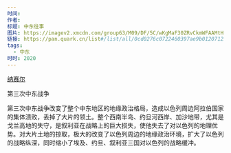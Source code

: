 ```yaml
---
时间: 
作者: 
标题: 中东往事
图片: https://imagev2.xmcdn.com/group63/M09/DF/5C/wKgMaF30ZRvCkmWFAAMtHNs9AWc870.jpg!strip=1&quality=7&magick=webp&op_type=5&upload_type=cover&name=web_large&device_type=ios
链接: https://pan.quark.cn/list#/list/all/0cd0276c0722460397ae9b0120712284-00%E6%B1%9F%E9%B9%8F%E5%88%A9/20da2e80bd1d4dcbbb4f09d6ec599bf0-03_%E5%BD%B1%E8%A7%86_%E4%B9%A6%E7%B1%8D_%E6%BC%AB%E7%94%BB_%E9%9F%B3%E4%B9%90/29539d6e96484745a1bf9ea7cc22b524-%E7%9C%8B%E7%90%86%E6%83%B3/b978c42e5bf34e389d5232c96f0eb9a1-%E5%8A%A0%E5%B7%9E101/0cf02ed4ea5f46ec8613ebd4e2fcaffb-%E4%B8%AD%E4%B8%9C
tags:
  - 中东
时时: 2020
---
```



[纳赛尔](纳赛尔.md)

第三次中东战争

第三次中东战争改变了整个中东地区的地缘政治格局，造成以色列周边阿拉伯国家的集体溃败，丢掉了大片的领土。整个西南半岛、约旦河西岸、加沙地带，尤其是戈兰高地的失守，是叙利亚在战略上的巨大损失，使他失去了对以色列的地理优势。对大片土地的掠取，极大的改变了以色列周边的地缘政治环境，扩大了以色列的战略纵深，同时缩小了埃及、约旦、叙利亚三国对以色列的战略缓冲。